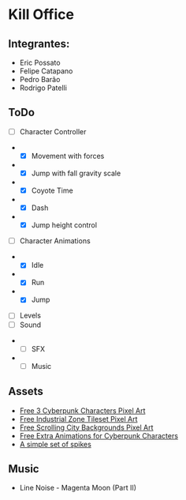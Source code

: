 # Kill Office
## Integrantes:
- Eric Possato
- Felipe Catapano
- Pedro Barão
- Rodrigo Patelli

## ToDo
- [ ] Character Controller
- - [X] Movement with forces
- - [X] Jump with fall gravity scale
- - [X] Coyote Time 
- - [X] Dash
- - [X] Jump height control
- [ ] Character Animations
- - [X] Idle
- - [X] Run
- - [X] Jump
- [ ] Levels
- [ ] Sound 
- - [ ] SFX
- - [ ] Music 

## Assets
- [Free 3 Cyberpunk Characters Pixel Art](https://craftpix.net/freebies/free-3-cyberpunk-characters-pixel-art/)
- [Free Industrial Zone Tileset Pixel Art](https://craftpix.net/freebies/free-industrial-zone-tileset-pixel-art/)
- [Free Scrolling City Backgrounds Pixel Art](https://craftpix.net/freebies/free-scrolling-city-backgrounds-pixel-art/)
- [Free Extra Animations for Cyberpunk Characters](https://craftpix.net/freebies/free-extra-animations-for-cyberpunk-characters/)
- [A simple set of spikes](https://opengameart.org/content/spikes-32x32)

## Music 
- Line Noise - Magenta Moon (Part II)